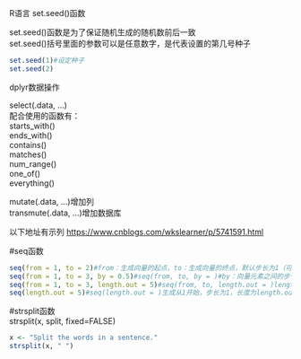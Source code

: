 R语言 set.seed()函数

set.seed()函数是为了保证随机生成的随机数前后一致   
set.seed()括号里面的参数可以是任意数字，是代表设置的第几号种子

```r
set.seed(1)#设定种子
set.seed(2)
```


dplyr数据操作

select(.data, ...)   
配合使用的函数有：   
starts_with()   
ends_with()   
contains()   
matches()   
num_range()   
one_of()   
everything()   

mutate(.data, ...)增加列   
transmute(.data, ...)增加数据库   

以下地址有示列
https://www.cnblogs.com/wkslearner/p/5741591.html   


#seq函数    
```r
seq(from = 1, to = 2)#from：生成向量的起点，to：生成向量的终点，默认步长为1（可修改）
seq(from = 1, to = 3, by = 0.5)#seq(from, to, by = )#by：向量元素之间的步长
seq(from = 1, to = 3, length.out = 5)#seq(from, to, length.out = )length.out：向量中元素数目
seq(length.out = 5)#seq(length.out = )生成从1开始，步长为1，长度为length.out的向量
```

#strsplit函数    
strsplit(x, split, fixed=FALSE)   

```r
x <- "Split the words in a sentence."
strsplit(x, " ")
```

